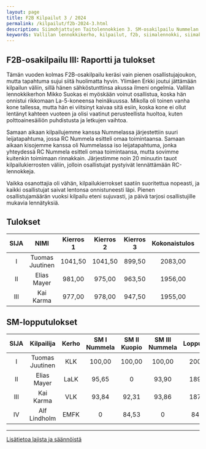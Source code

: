 ```yaml
---
layout: page
title: F2B Kilpailut 3 / 2024
permalink: /kilpailut/f2b-2024-3.html
description: Siimohjattujen Taitolennokkien 3. SM-osakilpailu Nummelan lentokentällä lauantaina 17.8.2024 klo 11.00
keywords: Vallilan lennokkikerho, kilpailut, f2b, siimalennokki, siimakilpailu
---
```


## F2B-osakilpailu III: Raportti ja tulokset

Tämän vuoden kolmas F2B-osakilpailu keräsi vain pienen osallistujajoukon, mutta tapahtuma sujui siitä huolimatta hyvin. Ylimäen Erkki joutui jättämään kilpailun väliin, sillä hänen sähköstunttinsa akussa ilmeni ongelmia. Vallilan lennokkikerhon Mikko Suokas ei myöskään voinut osallistua, koska hän onnistui rikkomaan La-5-koneensa heinäkuussa. Mikolla oli toinen vanha kone tallessa, mutta hän ei viitsinyt kaivaa sitä esiin, koska kone ei ollut lentänyt kahteen vuoteen ja olisi vaatinut perusteellista huoltoa, kuten polttoainesäiliön puhdistusta ja letkujen vaihtoa.

Samaan aikaan kilpailujemme kanssa Nummelassa järjestettiin suuri leijatapahtuma, jossa RC Nummela esitteli omaa toimintaansa. Samaan aikaan kisojemme kanssa oli Nummelassa iso leijatapahtuma, jonka yhteydessä RC Nummela esitteli omaa toimintaansa, mutta sovimme kuitenkin toimimaan rinnakkain. Järjestimme noin 20 minuutin tauot kilpailukierrosten väliin, jolloin osallistujat pystyivät lennättämään RC-lennokkeja.

Vaikka osanottajia oli vähän, kilpailukierrokset saatiin suoritettua nopeasti, ja kaikki osallistujat saivat lentonsa onnistuneesti läpi. Pienen osallistujamäärän vuoksi kilpailu eteni sujuvasti, ja päivä tarjosi osallistujille mukavia lennätyksiä.

## Tulokset

| **SIJA** | **NIMI**            | **Kierros 1** | **Kierros 2** | **Kierros 3** | **Kokonaistulos** | **SM-%** |
|:--------:|:-------------------:|:-------------:|:-------------:|:-------------:|:----------------:|:--------:|
| I        | Tuomas Juutinen      | 1041,50       | 1041,50       | 899,50        | 2083,00           | 100,00   |
| II       | Elias Mayer          | 981,00        | 975,00        | 963,50        | 1956,00           | 93,90    |
| III      | Kai Karma            | 977,00        | 978,00        | 947,50        | 1955,00           | 93,86    |

## SM-lopputulokset

| **SIJA** | **Kilpailija**       | **Kerho** | **SM I Nummela** | **SM II Kuopio** | **SM III Nummela** | **Lopputulos** |
|:--------:|:-------------------:|:---------:|:----------------:|:----------------:|:------------------:|:--------------:|
| I        | Tuomas Juutinen      | KLK       | 100,00           | 100,00           | 100,00             | 200,00         |
| II       | Elias Mayer          | LaLK      | 95,65            | 0                | 93,90              | 189,55         |
| III      | Kai Karma            | VLK       | 93,84            | 92,31            | 93,86              | 187,70         |
| IV       | Alf Lindholm         | EMFK      | 0                | 84,53            | 0                  | 84,53          |

***

[Lisätietoa lajista ja säännöistä](/F2B-lajiesittely/)
